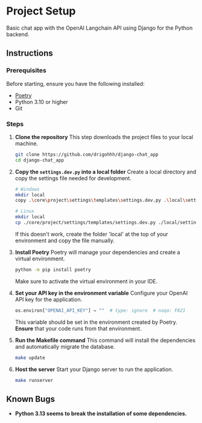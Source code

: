 # Project Setup

Basic chat app with the OpenAI Langchain API using Django for the Python backend.

## Instructions

### Prerequisites

Before starting, ensure you have the following installed:

- [Poetry](https://python-poetry.org/)
- Python 3.10 or higher
- Git

### Steps

1. **Clone the repository**
   This step downloads the project files to your local machine.

   ```bash
   git clone https://github.com/drigohhh/django-chat_app
   cd django-chat_app
   ```

2. **Copy the `settings.dev.py` into a local folder**
   Create a local directory and copy the settings file needed for development.

   ```bash
   # Windows
   mkdir local
   copy .\core\project\settings\templates\settings.dev.py .\local\settings.dev.py
   ```

   ```bash
   # Linux
   mkdir local
   cp ./core/project/settings/templates/settings.dev.py ./local/settings.dev.py
   ```

   If this doesn't work, create the folder 'local' at the top of your environment and copy the file manually.

3. **Install Poetry**
   Poetry will manage your dependencies and create a virtual environment.

   ```bash
   python -m pip install poetry
   ```

   Make sure to activate the virtual environment in your IDE.

4. **Set your API key in the environment variable**
   Configure your OpenAI API key for the application.

   ```python
   os.environ["OPENAI_API_KEY"] = ""  # type: ignore  # noqa: F821
   ```

   This variable should be set in the environment created by Poetry. **Ensure** that your code runs from that environment.

5. **Run the Makefile command**
   This command will install the dependencies and automatically migrate the database.

   ```bash
   make update
   ```

6. **Host the server**
   Start your Django server to run the application.

   ```bash
   make runserver
   ```

## Known Bugs

- **Python 3.13 seems to break the installation of some dependencies.**
